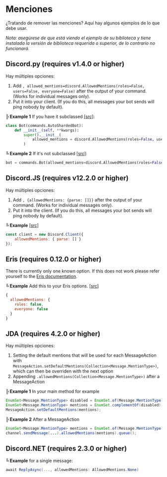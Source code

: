 # Menciones
¿Tratando de remover las menciones? Aquí hay algunos ejemplos de lo que debe usar.

*Nota: asegúrese de que está viendo el ejemplo de su biblioteca y tiene instalada la versión de biblioteca requerida o superior, de lo contrario no funcionará.*

## Discord.py (requires v1.4.0 or higher)

Hay múltiples opciones: 
1) Add `, allowed_mentions=discord.AllowedMentions(roles=False, users=False, everyone=False)` after the output of your command. (Works for individual messages only).
2) Put it into your client. (If you do this, all messages your bot sends will ping nobody by default).

**╠ Example 1** If you have it subclassed [[src]](https://github.com/TheMoksej/Dredd/blob/76ff9608af1bd5a09a89f523996d57103a83b471/bot.py#L107):
```py
class Bot(commands.AutoShardedBot):
    def __init__(self, **kwargs):
        super().__init__(
            allowed_mentions = discord.AllowedMentions(roles=False, users=False, everyone=False),
        )
```

**╚ Example 2** If it's not subclassed [[src]](https://github.com/discordextremelist/bot/blob/915d203ca2b4ae4bbf9f55cb303c5dc5a4b17e8f/bot.py#L59):
```py
bot = commands.Bot(allowed_mentions=discord.AllowedMentions(roles=False, users=False, everyone=False))
```

## Discord.JS (requires v12.2.0 or higher)

Hay múltiples opciones:
1) Add `, {allowedMentions: {parse: []}}` after the output of your command. (Works for individual messages only).
2) Put it into the client. (If you do this, all messages your bot sends will ping nobody by default).

**╚ Example** [[src]](https://github.com/discordextremelist/website/blob/5394fcd179d5fc75e0ef9fbb9e674186a13f620a/src/Util/Services/discord.ts#L30)
```js
const client = new Discord.Client({
    allowedMentions: { parse: [] }
});
```

## Eris (requires 0.12.0 or higher)

There is currently only one known option. If this does not work please refer yourself to the [Eris documentation](https://abal.moe/Eris/docs/PrivateChannel#function-createMessage).

**╚ Example** Add this to your Eris options. [[src]](# "Franklin#8888 (425966117840748545)")
```js
{
  allowedMentions: {
    roles: false,
    everyone: false
  }
}
```

## JDA (requires 4.2.0 or higher)

Hay múltiples opciones:
1. Setting the default mentions that will be used for each MessageAction with `MessageAction.setDefaultMentions(Collection<Message.MentionType>)`, which can then be overriden with the next option
2. Appending `.allowedMentions(Collection<Message.MentionType>)` after a MessageAction

**╠ Example 1** In your main method for example
```java
EnumSet<Message.MentionType> disabled = EnumSet.of(Message.MentionType.EVERYONE, Message.MentionType.ROLE);
EnumSet<Message.MentionType> mentions = EnumSet.complementOf(disabled); // all mentions except everyone and roles
MessageAction.setDefaultMentions(mentions);
```

**╠ Example 2** After a MessageAction
```java
EnumSet<Message.MentionType> mentions = EnumSet.of(Message.MentionType.USER); // only user mentions
channel.sendMessage(...).allowedMentions(mentions).queue();
```

## Discord.NET (requires 2.3.0 or higher)

**╚ Example** for a single message:
```csharp
await ReplyAsync(..., allowedMentions: AllowedMentions.None)
```
